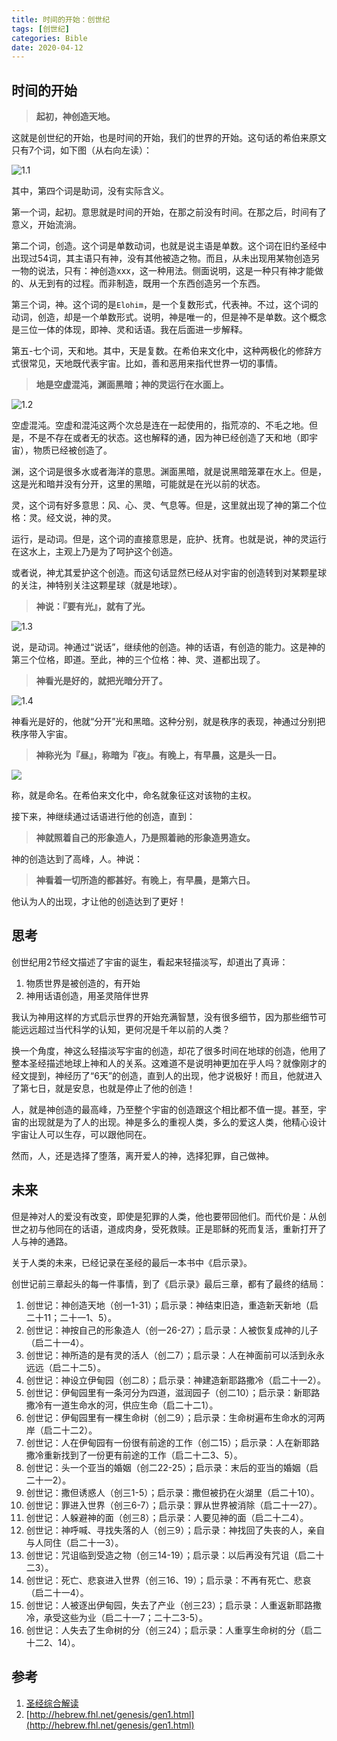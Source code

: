 ```yaml
---
title: 时间的开始：创世纪
tags: [创世纪]
categories: Bible
date: 2020-04-12
---
```


## 时间的开始

> **起初，神创造天地。**
> 

这就是创世纪的开始，也是时间的开始，我们的世界的开始。这句话的希伯来原文只有7个词，如下图（从右向左读）：

![1.1](https://i.imgur.com/ArszXVF.png)

<!--more-->

其中，第四个词是助词，没有实际含义。

第一个词，起初。意思就是时间的开始，在那之前没有时间。在那之后，时间有了意义，开始流淌。

第二个词，创造。这个词是单数动词，也就是说主语是单数。这个词在旧约圣经中出现过54词，其主语只有神，没有其他被造之物。而且，从未出现用某物创造另一物的说法，只有：神创造xxx，这一种用法。侧面说明，这是一种只有神才能做的、从无到有的过程。而非制造，既用一个东西创造另一个东西。

第三个词，神。这个词的是`Elohim`，是一个复数形式，代表神。不过，这个词的动词，创造，却是一个单数形式。说明，神是唯一的，但是神不是单数。这个概念是三位一体的体现，即神、灵和话语。我在后面进一步解释。

第五-七个词，天和地。其中，天是复数。在希伯来文化中，这种两极化的修辞方式很常见，天地既代表宇宙。比如，善和恶用来指代世界一切的事情。

> **地是空虚混沌，渊面黑暗；神的灵运行在水面上。**
> 

![1.2](https://i.imgur.com/svE2eaz.png)

空虚混沌。空虚和混沌这两个次总是连在一起使用的，指荒凉的、不毛之地。但是，不是不存在或者无的状态。这也解释的通，因为神已经创造了天和地（即宇宙），物质已经被创造了。

渊，这个词是很多水或者海洋的意思。渊面黑暗，就是说黑暗笼罩在水上。但是，这是光和暗并没有分开，这里的黑暗，可能就是在光以前的状态。

灵，这个词有好多意思：风、心、灵、气息等。但是，这里就出现了神的第二个位格：灵。经文说，神的灵。

运行，是动词。但是，这个词的直接意思是，庇护、抚育。也就是说，神的灵运行在这水上，主观上乃是为了呵护这个创造。

或者说，神尤其爱护这个创造。而这句话显然已经从对宇宙的创造转到对某颗星球的关注，神特别关注这颗星球（就是地球）。

> **神说：『要有光』，就有了光。**
>

![1.3](https://i.imgur.com/kCFamMh.png)

说，是动词。神通过“说话”，继续他的创造。神的话语，有创造的能力。这是神的第三个位格，即道。至此，神的三个位格：神、灵、道都出现了。

> **神看光是好的，就把光暗分开了。**
>

![1.4](https://i.imgur.com/H9B6Qza.png)

神看光是好的，他就“分开”光和黑暗。这种分别，就是秩序的表现，神通过分别把秩序带入宇宙。

> **神称光为『昼』，称暗为『夜』。有晚上，有早晨，这是头一日。**
>

![](https://i.imgur.com/QfudTNp.png)

称，就是命名。在希伯来文化中，命名就象征这对该物的主权。

接下来，神继续通过话语进行他的创造，直到：

> **神就照着自己的形象造人，乃是照着祂的形象造男造女。**
>

神的创造达到了高峰，人。神说：

> **神看着一切所造的都甚好。有晚上，有早晨，是第六日。**
>

他认为人的出现，才让他的创造达到了更好！

## 思考

创世纪用2节经文描述了宇宙的诞生，看起来轻描淡写，却道出了真谛：

1. 物质世界是被创造的，有开始
2. 神用话语创造，用圣灵陪伴世界

我认为神用这样的方式启示世界的开始充满智慧，没有很多细节，因为那些细节可能远远超过当代科学的认知，更何况是千年以前的人类？

换一个角度，神这么轻描淡写宇宙的创造，却花了很多时间在地球的创造，他用了整本圣经描述地球上神和人的关系。这难道不是说明神更加在乎人吗？就像刚才的经文提到，神经历了“6天”的创造，直到人的出现，他才说极好！而且，他就进入了第七日，就是安息，也就是停止了他的创造！

人，就是神创造的最高峰，乃至整个宇宙的创造跟这个相比都不值一提。甚至，宇宙的出现就是为了人的出现。神是多么的重视人类，多么的爱这人类，他精心设计宇宙让人可以生存，可以跟他同在。

然而，人，还是选择了堕落，离开爱人的神，选择犯罪，自己做神。

## 未来

但是神对人的爱没有改变，即使是犯罪的人类，他也要带回他们。而代价是：从创世之初与他同在的话语，道成肉身，受死救赎。正是耶稣的死而复活，重新打开了人与神的通路。

关于人类的未来，已经记录在圣经的最后一本书中《启示录》。

创世记前三章起头的每一件事情，到了《启示录》最后三章，都有了最终的结局：

1.  创世记：神创造天地（创一1-31）；启示录：神结束旧造，重造新天新地（启二十11；二十一1、5）。
2.  创世记：神按自己的形象造人（创一26-27）；启示录：人被恢复成神的儿子（启二十一4）。
3.  创世记：神所造的是有灵的活人（创二7）；启示录：人在神面前可以活到永永远远（启二十二5）。
4.  创世记：神设立伊甸园（创二8）；启示录：神建造新耶路撒冷（启二十一2）。
5.  创世记：伊甸园里有一条河分为四道，滋润园子（创二10）；启示录：新耶路撒冷有一道生命水的河，供应生命（启二十二1）。
6.  创世记：伊甸园里有一棵生命树（创二9）；启示录：生命树遍布生命水的河两岸（启二十二2）。
7.  创世记：人在伊甸园有一份很有前途的工作（创二15）；启示录：人在新耶路撒冷重新找到了一份更有前途的工作（启二十二3、5）。
8.  创世记：头一个亚当的婚姻（创二22-25）；启示录：末后的亚当的婚姻（启二十一2）。
9.  创世记：撒但诱惑人（创三1-5）；启示录：撒但被扔在火湖里（启二十10）。
10.  创世记：罪进入世界（创三6-7）；启示录：罪从世界被消除（启二十一27）。
11.  创世记：人躲避神的面（创三8）；启示录：人要见神的面（启二十二4）。
12.  创世记：神呼喊、寻找失落的人（创三9）；启示录：神找回了失丧的人，亲自与人同住（启二十一3）。
13.  创世记：咒诅临到受造之物（创三14-19）；启示录：以后再没有咒诅（启二十二3）。
14.  创世记：死亡、悲哀进入世界（创三16、19）；启示录：不再有死亡、悲哀（启二十一4）。
15.  创世记：人被逐出伊甸园，失去了产业（创三23）；启示录：人重返新耶路撒冷，承受这些为业（启二十一7；二十二3-5）。
16.  创世记：人失去了生命树的分（创三24）；启示录：人重享生命树的分（启二十二2、14）。


## 参考

1. [圣经综合解读](https://cmcbiblereading.com/2015/01/26/%e5%88%9b%e4%b8%96%e8%ae%b0%e7%ac%ac1%e7%ab%a0%e9%80%90%e8%8a%82%e6%b3%a8%e8%a7%a3%e3%80%81%e7%a5%b7%e8%af%bb/)
2. [http://hebrew.fhl.net/genesis/gen1.html](http://hebrew.fhl.net/genesis/gen1.html)